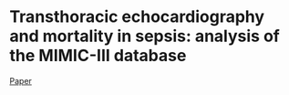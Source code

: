 # Transthoracic echocardiography and mortality in sepsis: analysis of the MIMIC-III database

[Paper](http://icmjournal.esicm.org/journals/abstract.html?v=0&j=134&i=0&a=5208_10.1007_s00134-018-5208-7&doi)